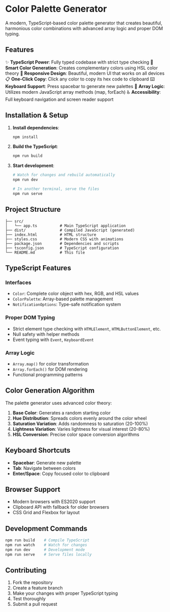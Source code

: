 # Color Palette Generator

A modern, TypeScript-based color palette generator that creates beautiful, harmonious color combinations with advanced array logic and proper DOM typing.

## Features

✨ **TypeScript Power**: Fully typed codebase with strict type checking
🎨 **Smart Color Generation**: Creates complementary colors using HSL color theory
📱 **Responsive Design**: Beautiful, modern UI that works on all devices
📋 **One-Click Copy**: Click any color to copy its hex code to clipboard
⌨️ **Keyboard Support**: Press spacebar to generate new palettes
🎯 **Array Logic**: Utilizes modern JavaScript array methods (map, forEach)
♿ **Accessibility**: Full keyboard navigation and screen reader support

## Installation & Setup

1. **Install dependencies**:

   ```bash
   npm install
   ```

2. **Build the TypeScript**:

   ```bash
   npm run build
   ```

3. **Start development**:

   ```bash
   # Watch for changes and rebuild automatically
   npm run dev

   # In another terminal, serve the files
   npm run serve
   ```

## Project Structure

```
├── src/
│   └── app.ts          # Main TypeScript application
├── dist/               # Compiled JavaScript (generated)
├── index.html          # HTML structure
├── styles.css          # Modern CSS with animations
├── package.json        # Dependencies and scripts
├── tsconfig.json       # TypeScript configuration
└── README.md           # This file
```

## TypeScript Features

### Interfaces

- `Color`: Complete color object with hex, RGB, and HSL values
- `ColorPalette`: Array-based palette management
- `NotificationOptions`: Type-safe notification system

### Proper DOM Typing

- Strict element type checking with `HTMLElement`, `HTMLButtonElement`, etc.
- Null safety with helper methods
- Event typing with `Event`, `KeyboardEvent`

### Array Logic

- `Array.map()` for color transformation
- `Array.forEach()` for DOM rendering
- Functional programming patterns

## Color Generation Algorithm

The palette generator uses advanced color theory:

1. **Base Color**: Generates a random starting color
2. **Hue Distribution**: Spreads colors evenly around the color wheel
3. **Saturation Variation**: Adds randomness to saturation (20-100%)
4. **Lightness Variation**: Varies lightness for visual interest (20-80%)
5. **HSL Conversion**: Precise color space conversion algorithms

## Keyboard Shortcuts

- **Spacebar**: Generate new palette
- **Tab**: Navigate between colors
- **Enter/Space**: Copy focused color to clipboard

## Browser Support

- Modern browsers with ES2020 support
- Clipboard API with fallback for older browsers
- CSS Grid and Flexbox for layout

## Development Commands

```bash
npm run build    # Compile TypeScript
npm run watch    # Watch for changes
npm run dev      # Development mode
npm run serve    # Serve files locally
```

## Contributing

1. Fork the repository
2. Create a feature branch
3. Make your changes with proper TypeScript typing
4. Test thoroughly
5. Submit a pull request
